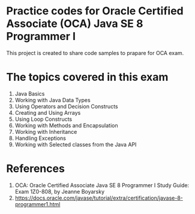 # Practice codes for Oracle Certified Associate (OCA) Java SE 8 Programmer I 
This project is created to share code samples to prapare for OCA exam.

# The topics covered in this exam
1. Java Basics
2. Working with Java Data Types
3. Using Operators and Decision Constructs
4. Creating and Using Arrays
5. Using Loop Constructs
6. Working with Methods and Encapsulation
7. Working with Inheritance
8. Handling Exceptions
9. Working with Selected classes from the Java API

# References
1. OCA: Oracle Certified Associate Java SE 8 Programmer I Study Guide: Exam 1Z0-808, by Jeanne Boyarsky
2. https://docs.oracle.com/javase/tutorial/extra/certification/javase-8-programmer1.html
